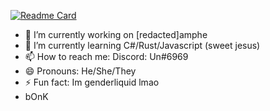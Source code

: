 [![Readme Card](https://github-readme-stats.vercel.app/api/pin/?username=un-simp&repo=cuebox)](https://github.com/anuraghazra/github-readme-stats)

- 🔭 I’m currently working on [redacted]amphe
- 🌱 I’m currently learning C#/Rust/Javascript (sweet jesus)
- 📫 How to reach me: Discord: Un#6969
- 😄 Pronouns: He/She/They
- ⚡ Fun fact: Im genderliquid lmao
- bOnK



 

